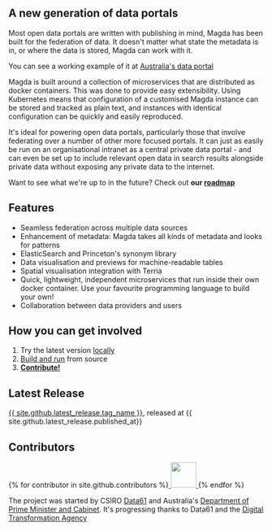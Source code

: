 ## A new generation of data portals

Most open data portals are written with publishing in mind, Magda has been built for the federation of data. It doesn't matter what state the metadata is in, or where the data is stored, Magda can work with it.

You can see a working example of it at [Australia's data portal](https://search.data.gov.au/)

Magda is built around a collection of microservices that are distributed as docker containers. This was done to provide easy extensibility. Using Kubernetes means that configuration of a customised Magda instance can be stored and tracked as plain text, and instances with identical configuration can be quickly and easily reproduced.

It's ideal for powering open data portals, particularly those that involve federating over a number of other more focused portals. It can just as easily be run on an organisational intranet as a central private data portal - and can even be set up to include relevant open data in search results alongside private data without exposing any private data to the internet.

Want to see what we're up to in the future? Check out **our [roadmap](https://github.com/magda-io/magda/blob/master/doc/roadmap.md)**

## Features

-   Seamless federation across multiple data sources
-   Enhancement of metadata: Magda takes all kinds of metadata and looks for patterns
-   ElasticSearch and Princeton's synonym library
-   Data visualisation and previews for machine-readable tables
-   Spatial visualisation integration with Terria
-   Quick, lightweight, independent microservices that run inside their own docker container. Use your favourite programming language to build your own!
-   Collaboration between data providers and users

## How you can get involved

1.  Try the latest version [locally](https://github.com/magda-io/magda/blob/master/doc/quickstart.md)
2.  [Build and run](https://github.com/magda-io/magda/blob/master/doc/building-and-running.md) from source
3.  [**Contribute!**](https://github.com/magda-io/magda/blob/master/.github/CONTRIBUTING.md)

## Latest Release

<a href="{{ site.github.url}}">{{ site.github.latest_release.tag_name }}</a>, released at {{ site.github.latest_release.published_at}}

## Contributors

{% for contributor in site.github.contributors %}<a target="_blank" rel="nofollower noreferrer" href="{{contributor.html_url}}" alt="{{contributor.login}}" title="{{contributor.login}}">
<img src="{{contributor.avatar_url}}" style="width:50px;height:50px;display:inline;">
</a>{% endfor %}

The project was started by CSIRO [Data61](https://data61.csiro.au/) and Australia's [Department of Prime Minister and Cabinet](https://www.pmc.gov.au/). It's progressing thanks to Data61 and the [Digital Transformation Agency](https://www.dta.gov.au/)
